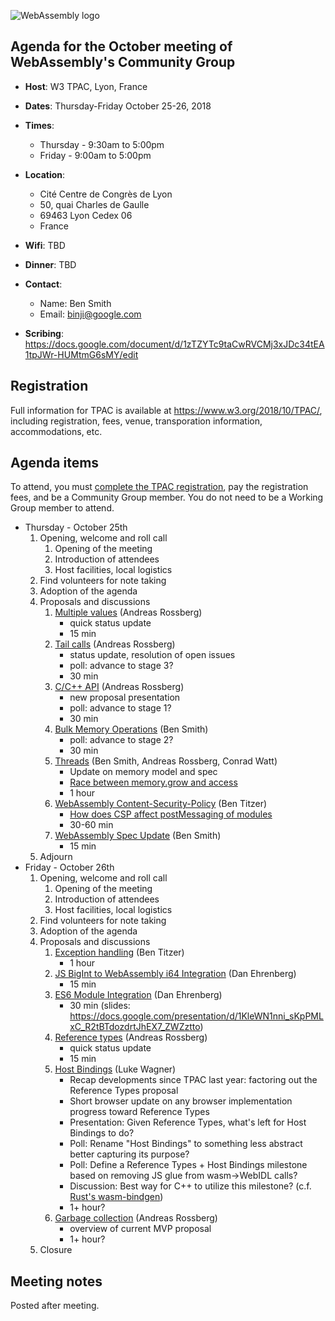 ![WebAssembly logo](/images/WebAssembly.png)

## Agenda for the October meeting of WebAssembly's Community Group

- **Host**: W3 TPAC, Lyon, France
- **Dates**: Thursday-Friday October 25-26, 2018
- **Times**:
    - Thursday - 9:30am to 5:00pm
    - Friday - 9:00am to 5:00pm
- **Location**:
    - Cité Centre de Congrès de Lyon
    - 50, quai Charles de Gaulle
    - 69463 Lyon Cedex 06
    - France
- **Wifi**: TBD
- **Dinner**: TBD

- **Contact**:
    - Name: Ben Smith
    - Email: binji@google.com

- **Scribing**: https://docs.google.com/document/d/1zTZYTc9taCwRVCMj3xJDc34tEA1tpJWr-HUMtmG6sMY/edit


## Registration

Full information for TPAC is available at https://www.w3.org/2018/10/TPAC/,
including registration, fees, venue, transporation information, accommodations,
etc.

## Agenda items

To attend, you must [complete the TPAC registration](https://www.w3.org/2018/10/TPAC/#registration), pay the registration fees, and be a Community Group member. You do not need to be a Working Group member to attend.

* Thursday - October 25th
    1. Opening, welcome and roll call
        1. Opening of the meeting
        1. Introduction of attendees
        1. Host facilities, local logistics
    1. Find volunteers for note taking
    1. Adoption of the agenda
    1. Proposals and discussions
       1. [Multiple values](https://github.com/WebAssembly/multi-value) (Andreas Rossberg)
          - quick status update
          - 15 min
       1. [Tail calls](https://github.com/WebAssembly/tail-call) (Andreas Rossberg)
          - status update, resolution of open issues
          - poll: advance to stage 3?
          - 30 min
       1. [C/C++ API](https://github.com/rossberg/wasm-c-api) (Andreas Rossberg)
          - new proposal presentation
          - poll: advance to stage 1?
          - 30 min
       1. [Bulk Memory Operations](https://github.com/WebAssembly/bulk-memory-operations) (Ben Smith)
          - poll: advance to stage 2?
          - 30 min
       1. [Threads](https://github.com/WebAssembly/threads) (Ben Smith, Andreas Rossberg, Conrad Watt)
          - Update on memory model and spec
          - [Race between memory.grow and access](https://github.com/WebAssembly/threads/issues/26#issuecomment-424742576)
          - 1 hour
       1. [WebAssembly Content-Security-Policy](https://github.com/WebAssembly/content-security-policy) (Ben Titzer)
          - [How does CSP affect postMessaging of modules](https://github.com/WebAssembly/content-security-policy/pull/16)
          - 30-60 min
       1. [WebAssembly Spec Update](https://github.com/WebAssembly/spec) (Ben Smith)
          - 15 min
    1. Adjourn
* Friday - October 26th
    1. Opening, welcome and roll call
        1. Opening of the meeting
        1. Introduction of attendees
        1. Host facilities, local logistics
    1. Find volunteers for note taking
    1. Adoption of the agenda
    1. Proposals and discussions
       1. [Exception handling](https://github.com/WebAssembly/exception-handling) (Ben Titzer)
          - 1 hour
       1. [JS BigInt to WebAssembly i64 Integration](https://github.com/WebAssembly/JS-BigInt-integration) (Dan Ehrenberg)
          - 15 min
       1. [ES6 Module Integration](https://github.com/WebAssembly/esm-integration) (Dan Ehrenberg)
          - 30 min (slides: https://docs.google.com/presentation/d/1KleWN1nni_sKpPMLxC_R2tBTdozdrtJhEX7_ZWZztto)
       1. [Reference types](https://github.com/WebAssembly/reference-types) (Andreas Rossberg)
          - quick status update
          - 15 min
       1. [Host Bindings](https://github.com/WebAssembly/host-bindings) (Luke Wagner)
          - Recap developments since TPAC last year: factoring out the Reference Types proposal
          - Short browser update on any browser implementation progress toward Reference Types
          - Presentation: Given Reference Types, what's left for Host Bindings to do?
          - Poll: Rename "Host Bindings" to something less abstract better capturing its purpose?
          - Poll: Define a Reference Types + Host Bindings milestone based on removing JS glue from wasm&rarr;WebIDL calls?
          - Discussion: Best way for C++ to utilize this milestone?  (c.f. [Rust's wasm-bindgen](https://fitzgen.github.io/wasm-cg-wasm-bindgen))
          - 1+ hour?
       1. [Garbage collection](https://github.com/WebAssembly/gc) (Andreas Rossberg)
          - overview of current MVP proposal
          - 1+ hour?
    1. Closure

## Meeting notes

Posted after meeting.
